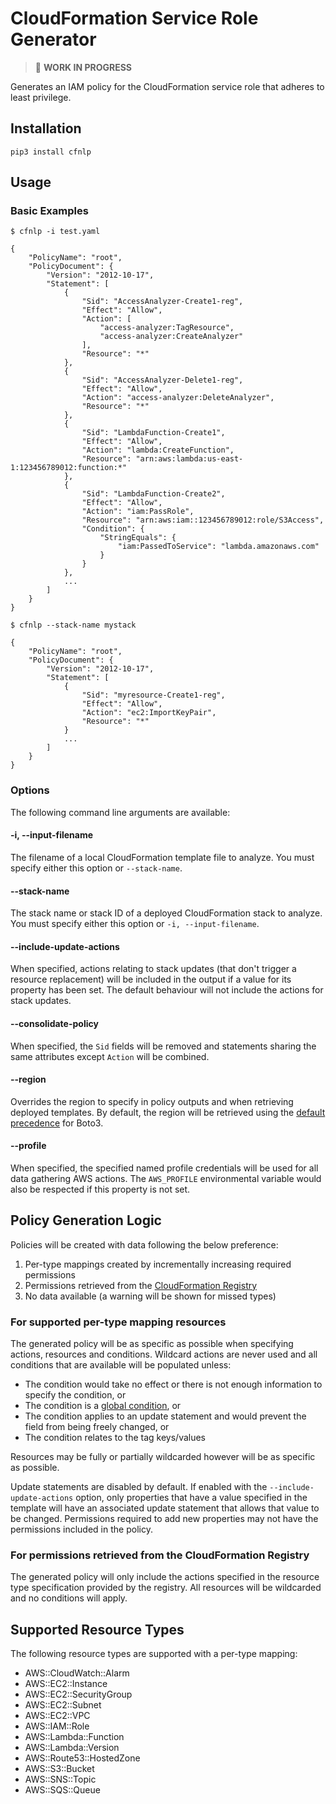 # CloudFormation Service Role Generator

> :construction: **WORK IN PROGRESS**

Generates an IAM policy for the CloudFormation service role that adheres to least privilege.

## Installation

```
pip3 install cfnlp
```

## Usage

### Basic Examples

```
$ cfnlp -i test.yaml

{
    "PolicyName": "root",
    "PolicyDocument": {
        "Version": "2012-10-17",
        "Statement": [
            {
                "Sid": "AccessAnalyzer-Create1-reg",
                "Effect": "Allow",
                "Action": [
                    "access-analyzer:TagResource",
                    "access-analyzer:CreateAnalyzer"
                ],
                "Resource": "*"
            },
            {
                "Sid": "AccessAnalyzer-Delete1-reg",
                "Effect": "Allow",
                "Action": "access-analyzer:DeleteAnalyzer",
                "Resource": "*"
            },
            {
                "Sid": "LambdaFunction-Create1",
                "Effect": "Allow",
                "Action": "lambda:CreateFunction",
                "Resource": "arn:aws:lambda:us-east-1:123456789012:function:*"
            },
            {
                "Sid": "LambdaFunction-Create2",
                "Effect": "Allow",
                "Action": "iam:PassRole",
                "Resource": "arn:aws:iam::123456789012:role/S3Access",
                "Condition": {
                    "StringEquals": {
                        "iam:PassedToService": "lambda.amazonaws.com"
                    }
                }
            },
            ...
        ]
    }
}
```

```
$ cfnlp --stack-name mystack

{
    "PolicyName": "root",
    "PolicyDocument": {
        "Version": "2012-10-17",
        "Statement": [
            {
                "Sid": "myresource-Create1-reg",
                "Effect": "Allow",
                "Action": "ec2:ImportKeyPair",
                "Resource": "*"
            }
            ...
        ]
    }
}
```

### Options

The following command line arguments are available:

#### -i, --input-filename <filename>

The filename of a local CloudFormation template file to analyze. You must specify either this option or `--stack-name`.

#### --stack-name <stackname>

The stack name or stack ID of a deployed CloudFormation stack to analyze. You must specify either this option or `-i, --input-filename`.

#### --include-update-actions

When specified, actions relating to stack updates (that don't trigger a resource replacement) will be included in the output if a value for its property has been set. The default behaviour will not include the actions for stack updates.

#### --consolidate-policy

When specified, the `Sid` fields will be removed and statements sharing the same attributes except `Action` will be combined.

#### --region <name>

Overrides the region to specify in policy outputs and when retrieving deployed templates. By default, the region will be retrieved using the [default precedence](https://boto3.amazonaws.com/v1/documentation/api/latest/guide/configuration.html#configuring-credentials) for Boto3.

#### --profile <name>

When specified, the specified named profile credentials will be used for all data gathering AWS actions. The `AWS_PROFILE` environmental variable would also be respected if this property is not set.

## Policy Generation Logic

Policies will be created with data following the below preference:
1. Per-type mappings created by incrementally increasing required permissions
2. Permissions retrieved from the [CloudFormation Registry](https://docs.aws.amazon.com/AWSCloudFormation/latest/UserGuide/registry.html)
3. No data available (a warning will be shown for missed types)

### For supported per-type mapping resources

The generated policy will be as specific as possible when specifying actions, resources and conditions. Wildcard actions are never used and all conditions that are available will be populated unless:

* The condition would take no effect or there is not enough information to specify the condition, or
* The condition is a [global condition](https://docs.aws.amazon.com/IAM/latest/UserGuide/reference_policies_condition-keys.html), or
* The condition applies to an update statement and would prevent the field from being freely changed, or
* The condition relates to the tag keys/values

Resources may be fully or partially wildcarded however will be as specific as possible.

Update statements are disabled by default. If enabled with the `--include-update-actions` option, only properties that have a value specified in the template will have an associated update statement that allows that value to be changed. Permissions required to add new properties may not have the permissions included in the policy.

### For permissions retrieved from the CloudFormation Registry

The generated policy will only include the actions specified in the resource type specification provided by the registry. All resources will be wildcarded and no conditions will apply.

## Supported Resource Types

The following resource types are supported with a per-type mapping:

* AWS::CloudWatch::Alarm
* AWS::EC2::Instance
* AWS::EC2::SecurityGroup
* AWS::EC2::Subnet
* AWS::EC2::VPC
* AWS::IAM::Role
* AWS::Lambda::Function
* AWS::Lambda::Version
* AWS::Route53::HostedZone
* AWS::S3::Bucket
* AWS::SNS::Topic
* AWS::SQS::Queue
